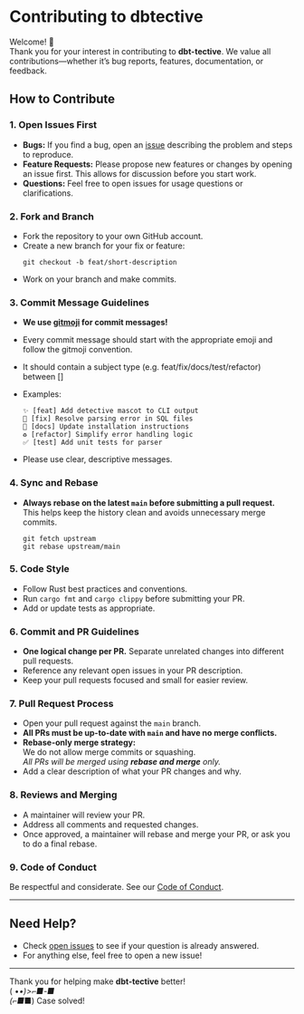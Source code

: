 # Contributing to dbtective

Welcome! 🎩  
Thank you for your interest in contributing to **dbt-tective**. We value all contributions—whether it’s bug reports, features, documentation, or feedback.

## How to Contribute

### 1. Open Issues First

- **Bugs:** If you find a bug, open an [issue](../../issues/new) describing the problem and steps to reproduce.
- **Feature Requests:** Please propose new features or changes by opening an issue first. This allows for discussion before you start work.
- **Questions:** Feel free to open issues for usage questions or clarifications.

### 2. Fork and Branch

- Fork the repository to your own GitHub account.
- Create a new branch for your fix or feature:  
  ```
  git checkout -b feat/short-description
  ```
- Work on your branch and make commits.

### 3. Commit Message Guidelines

- **We use [gitmoji](https://gitmoji.dev) for commit messages!**
- Every commit message should start with the appropriate emoji and follow the gitmoji convention.
- It should contain a subject type (e.g. feat/fix/docs/test/refactor) between []
- Examples:  
  ```
  ✨ [feat] Add detective mascot to CLI output
  🐛 [fix] Resolve parsing error in SQL files
  📝 [docs] Update installation instructions
  ♻️ [refactor] Simplify error handling logic
  ✅ [test] Add unit tests for parser
  ```

- Please use clear, descriptive messages.

### 4. Sync and Rebase

- **Always rebase on the latest `main` before submitting a pull request.**  
  This helps keep the history clean and avoids unnecessary merge commits.
  ```
  git fetch upstream
  git rebase upstream/main
  ```

### 5. Code Style

- Follow Rust best practices and conventions.
- Run `cargo fmt` and `cargo clippy` before submitting your PR.
- Add or update tests as appropriate.

### 6. Commit and PR Guidelines

- **One logical change per PR.** Separate unrelated changes into different pull requests.
- Reference any relevant open issues in your PR description.
- Keep your pull requests focused and small for easier review.

### 7. Pull Request Process

- Open your pull request against the `main` branch.
- **All PRs must be up-to-date with `main` and have no merge conflicts.**
- **Rebase-only merge strategy:**  
  We do not allow merge commits or squashing.  
  _All PRs will be merged using **rebase and merge** only._
- Add a clear description of what your PR changes and why.

### 8. Reviews and Merging

- A maintainer will review your PR.
- Address all comments and requested changes.
- Once approved, a maintainer will rebase and merge your PR, or ask you to do a final rebase.

### 9. Code of Conduct

Be respectful and considerate. See our [Code of Conduct](./CODE_OF_CONDUCT.md).

---

## Need Help?

- Check [open issues](../../issues) to see if your question is already answered.
- For anything else, feel free to open a new issue!

---

Thank you for helping make **dbt-tective** better!  
( •_•)>⌐■-■  
(⌐■_■)   Case solved!